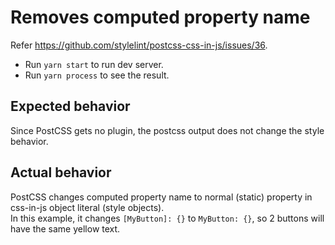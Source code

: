 # Removes computed property name

Refer https://github.com/stylelint/postcss-css-in-js/issues/36.

* Run `yarn start` to run dev server.
* Run `yarn process` to see the result.

## Expected behavior

Since PostCSS gets no plugin, the postcss output does not change the style behavior.

## Actual behavior

PostCSS changes computed property name to normal (static) property in css-in-js object literal (style objects).  
In this example, it changes `[MyButton]: {}` to `MyButton: {}`, so 2 buttons will have the same yellow text.
